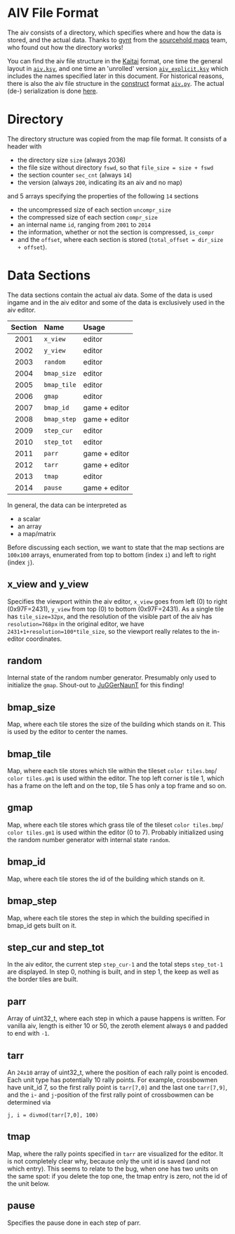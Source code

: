 # AIV File Format

The aiv consists of a directory, which specifies where and how the data is stored, and the actual data. Thanks to [gynt](https://github.com/gynt) from the [sourcehold maps](https://github.com/sourcehold/sourcehold-maps) team, who found out how the directory works!

You can find the aiv file structure in the [Kaitai](http://kaitai.io/) format, one time the general layout in [`aiv.ksy`](https://github.com/J-T-de/Villagepp/blob/main/structure/aiv.ksy), and one time an 'unrolled' version [`aiv_explicit.ksy`](https://github.com/J-T-de/Villagepp/blob/main/structure/aiv_explicit.ksy) which includes the names specified later in this document. For historical reasons, there is also the aiv file structure in the [construct](https://github.com/J-T-de/Villagepp/blob/main/structure/aiv.py) format [`aiv.py`](https://github.com/J-T-de/Villagepp/blob/main/structure/aiv.py). The actual (de-) serialization is done [here](https://github.com/J-T-de/Villagepp/blob/main/aiv.py).

# Directory

The directory structure was copied from the map file format. It consists of a header with
- the directory size `size` (always 2036)
- the file size without directory `fswd`, so that `file_size = size + fswd` 
- the section counter `sec_cnt` (always `14`)
- the version (always `200`, indicating its an aiv and no map)

and 5 arrays specifying the properties of the following `14` sections

- the uncompressed size of each section `uncompr_size`
- the compressed size of each section `compr_size`
- an internal name `id`, ranging from `2001` to `2014`
- the information, whether or not the section is compressed, `is_compr`
- and the `offset`, where each section is stored (`total_offset = dir_size + offset`).

# Data Sections

The data sections contain the actual aiv data. Some of the data is used ingame and in the aiv editor and some of the data is exclusively used in the aiv editor. 

| Section   | Name              | Usage
| :-------: | :---------------- | :------
| 2001      | `x_view`          | editor
| 2002      | `y_view`          | editor
| 2003      | `random`          | editor
| 2004      | `bmap_size`       | editor
| 2005      | `bmap_tile`       | editor
| 2006      | `gmap`            | editor
| 2007      | `bmap_id`         | game + editor
| 2008      | `bmap_step`       | game + editor
| 2009      | `step_cur`        | editor
| 2010      | `step_tot`        | editor
| 2011      | `parr`            | game + editor
| 2012      | `tarr`            | game + editor
| 2013      | `tmap`            | editor
| 2014      | `pause`           | game + editor

In general, the data can be interpreted as
- a scalar
- an array
- a map/matrix

Before discussing each section, we want to state that the map sections are `100x100` arrays, enumerated from top to bottom (index `i`) and left to right (index `j`).

## x_view and y_view

Specifies the viewport within the aiv editor, `x_view` goes from left (0) to right (0x97F=2431), `y_view` from top (0) to bottom (0x97F=2431). As a single tile has `tile_size=32px`, and the resolution of the visible part of the aiv has `resolution=768px` in the original editor, we have `2431+1+resolution=100*tile_size`, so the viewport really relates to the in-editor coordinates.

## random

Internal state of the random number generator. Presumably only used to initialize the `gmap`. Shout-out to [JuGGerNaunT](https://www.moddb.com/members/juggernaunt) for this finding!

## bmap_size

Map, where each tile stores the size of the building which stands on it. This is used by the editor to center the names.

## bmap_tile

Map, where each tile stores which tile within the tileset `color tiles.bmp`/ `color tiles.gm1` is used within the editor. The top left corner is tile 1, which has a frame on the left and on the top, tile 5 has only a top frame and so on.

## gmap

Map, where each tile stores which grass tile of the tileset `color tiles.bmp`/ `color tiles.gm1` is used within the editor (0 to 7). Probably initialized using the random number generator with internal state `random`.

## bmap_id

Map, where each tile stores the id of the building which stands on it.

## bmap_step

Map, where each tile stores the step in which the building specified in bmap_id gets built on it.

## step_cur and step_tot

In the aiv editor, the current step `step_cur-1` and the total steps `step_tot-1` are displayed. In step 0, nothing is built, and in step 1, the keep as well as the border tiles are built.

## parr

Array of uint32_t, where each step in which a pause happens is written. For vanilla aiv, length is either 10 or 50, the zeroth element always `0` and padded to end with `-1`.

## tarr

An `24x10` array of uint32_t, where the position of each rally point is encoded. Each unit type has potentially 10 rally points. For example, crossbowmen have unit_id 7, so the first rally point is `tarr[7,0]` and the last one `tarr[7,9]`, and the `i`- and `j`-position of the first rally point of crossbowmen can be determined via

`j, i = divmod(tarr[7,0], 100) `

## tmap

Map, where the rally points specified in `tarr` are visualized for the editor. It is not completely clear why, because only the unit id is saved (and not which entry). This seems to relate to the bug, when one has two units on the same spot: if you delete the top one, the tmap entry is zero, not the id of the unit below.

## pause

Specifies the pause done in each step of parr.